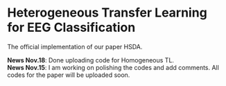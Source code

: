 # Heterogeneous Transfer Learning for EEG Classification

The official implementation of our paper HSDA.

**News Nov.18**: Done uploading code for Homogeneous TL.  
**News Nov.15**: I am working on polishing the codes and add comments. All codes for the paper will be uploaded soon. 



